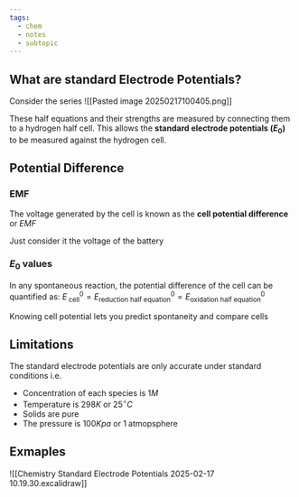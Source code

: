 ```yaml
---
tags:
  - chem
  - notes
  - subtopic
---
```

## What are standard Electrode Potentials?
Consider the series
![[Pasted image 20250217100405.png]]

These half equations and their strengths are measured by connecting them to a hydrogen half cell.
This allows the **standard electrode potentials $(E_0)$** to be measured against the hydrogen cell. 


## Potential Difference

### EMF
The voltage generated by the cell is known as the **cell potential difference** or *EMF*

Just consider it the voltage of the battery

### $E_0$ values
In any spontaneous reaction, the potential difference of the cell can be quantified as:
$E^0_{  \;\textrm{cell}} = E^0 _\textrm{reduction half equation} = E^0 _{\textrm{oxidation half equation}}$  

Knowing cell potential lets you predict spontaneity and compare cells

## Limitations
The standard electrode potentials are only accurate under standard conditions
i.e. 
- Concentration of each species is $1M$
- Temperature is $298K$ or $25^\circ C$   
- Solids are pure
- The pressure is $100Kpa$ or $1 \; \textrm{atmopsphere}$

## Exmaples
![[Chemistry Standard Electrode Potentials 2025-02-17 10.19.30.excalidraw]]